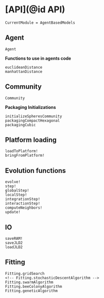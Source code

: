 # [**API**](@id API)

```@meta
CurrentModule = AgentBasedModels
```
## Agent

```@docs
Agent
```

**Functions to use in agents code**
```@docs
euclideanDistance
manhattanDistance
```

## Community

```@docs
Community
```

**Packaging Initializations**

```@docs
initializeSpheresCommunity
packagingCompactHexagonal
packagingCubic
```

## Platform loading

```@docs
loadToPlatform!
bringFromPlatform!
```

## Evolution functions

```@docs
evolve!
step!
globalStep!
localStep!
integrationStep!
interactionStep!
computeNeighbors!
update!
```

## IO
```@docs
saveRAM!
saveJLD2
loadJLD2
```

## Fitting
```@docs
Fitting.gridSearch
<!-- Fitting.stochasticDescentAlgorithm -->
Fitting.swarmAlgorithm
Fitting.beeColonyAlgorithm
Fitting.geneticAlgorithm
```